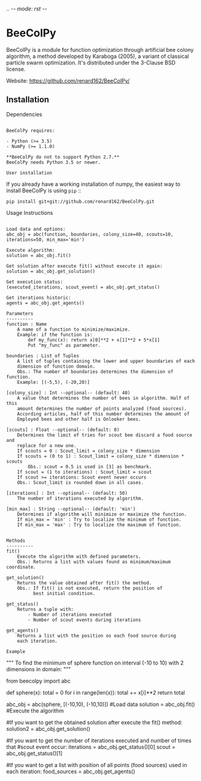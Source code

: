 .. -*- mode: rst -*-

BeeColPy
============

BeeColPy is a module for function optimization through artificial bee colony
algorithm, a method developed by Karaboga (2005), a variant of classical
particle swarm optimization. It's distributed under the 3-Clause BSD license.

Website: https://github.com/renard162/BeeColPy/

Installation
------------

Dependencies
~~~~~~~~~~~~

BeeColPy requires:

- Python (>= 3.5)
- NumPy (>= 1.1.0)

**BeeColPy do not to support Python 2.7.**
BeeColPy needs Python 3.5 or newer.

User installation
~~~~~~~~~~~~~~~~~

If you already have a working installation of numpy,
the easiest way to install BeeColPy is using ``pip``   ::

    pip install git+git://github.com/renard162/BeeColPy.git

Usage Instructions
~~~~~~~~~~~~~~~~~

Load data and options:
abc_obj = abc(function, boundaries, colony_size=40, scouts=10, iterations=50, min_max='min')

Execute algorithm: 
solution = abc_obj.fit()

Get solution after execute fit() without execute it again:
solution = abc_obj.get_solution()

Get execution status:
(executed_iterations, scout_event) = abc_obj.get_status()

Get iterations historic:
agents = abc_obj.get_agents()

Parameters
----------
function : Name
	A name of a function to minimize/maximize.
	Example: if the function is:
		def my_func(x): return x[0]**2 + x[1]**2 + 5*x[1]
		Put "my_func" as parameter.

boundaries : List of Tuples
	A list of tuples containing the lower and upper boundaries of each
	dimension of function domain.
	Obs.: The number of boundaries determines the dimension of function.
	Example: [(-5,5), (-20,20)]

[colony_size] : Int --optional-- (default: 40)
	A value that determines the number of bees in algorithm. Half of this
	amount determines the number of points analyzed (food sources).
	According articles, half of this number determines the amount of
	Employed bees and other half is Onlooker bees.

[scouts] : Float --optional-- (default: 0)
	Determines the limit of tries for scout bee discard a food source and
	replace for a new one.
	If scouts = 0 : Scout_limit = colony_size * dimension
	If scouts = (0 to 1) : Scout_limit = colony_size * dimension * scouts
		Obs.: scout = 0.5 is used in [3] as benchmark.
	If scout = (1 to iterations) : Scout_limit = scout
	If scout >= iterations: Scout event never occurs
	Obs.: Scout_limit is rounded down in all cases.

[iterations] : Int --optional-- (default: 50)
	The number of iterations executed by algorithm.

[min_max] : String --optional-- (default: 'min')
	Determines if algorithm will minimize or maximize the function.
	If min_max = 'min' : Try to localize the minimum of function.
	If min_max = 'max' : Try to localize the maximum of function.


Methods
----------
fit()
	Execute the algorithm with defined parameters.
	Obs.: Returns a list with values found as minimum/maximum coordinate.

get_solution()
	Returns the value obtained after fit() the method.
	Obs.: If fit() is not executed, return the position of
		  best initial condition.

get_status()
	Returns a tuple with:
		- Number of iterations executed
		- Number of scout events during iterations

get_agents()
	Returns a list with the position os each food source during
	each iteration.

Example
~~~~~~~~~~~~~~~~~
"""
To find the minimum  of sphere function on interval (-10 to 10) with
2 dimensions in domain:
"""

from beecolpy import abc

def sphere(x):
	total = 0
	for i in range(len(x)):
		total += x[i]**2
	return total
	
abc_obj = abc(sphere, [(-10,10), (-10,10)]) #Load data
solution = abc_obj.fit() #Execute the algorithm

#If you want to get the obtained solution after execute the fit() method:
solution2 = abc_obj.get_solution()

#If you want to get the number of iterations executed and number of times that
#scout event occur:
iterations = abc_obj.get_status()[0]
scout = abc_obj.get_status()[1]

#If you want to get a list with position of all points (food sources) used in each iteration:
food_sources = abc_obj.get_agents()
